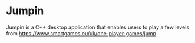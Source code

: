 # Jumpin

Jumpin is a C++ desktop application that enables users to play a few levels from https://www.smartgames.eu/uk/one-player-games/jump.

